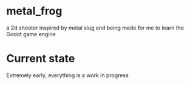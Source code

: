 # metal_frog
a 2d shooter inspired by metal slug and being made for me to learn the Godot game engine

# Current state
Extremely early, everything is a work in progress
